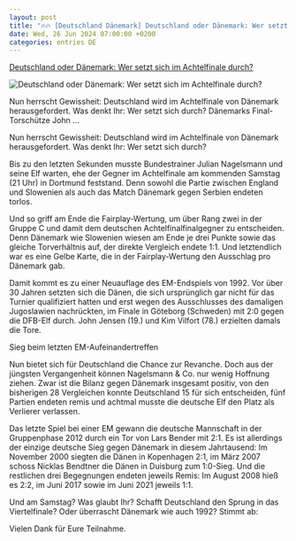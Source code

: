 ```yaml
---
layout: post
title: "🔥🔥 [Deutschland Dänemark] Deutschland oder Dänemark: Wer setzt sich im Achtelfinale durch?"
date: Wed, 26 Jun 2024 07:00:00 +0200
categories: entries DE
---
```

[Deutschland oder Dänemark: Wer setzt sich im Achtelfinale durch?](https://www.kicker.de/deutschland-oder-daenemark-wer-setzt-sich-im-achtelfinale-durch-1034426/artikel)

![Deutschland oder Dänemark: Wer setzt sich im Achtelfinale durch?](https://derivates.kicker.de/image/upload/c_crop%2Cx_0%2Cy_252%2Cw_4000%2Ch_2250/w_1200%2Cq_auto/v1/2024/06/25/0269e14b-b3b2-496a-a891-9bf46fd287e9.jpeg)

Nun herrscht Gewissheit: Deutschland wird im Achtelfinale von Dänemark herausgefordert. Was denkt Ihr: Wer setzt sich durch? Dänemarks Final-Torschütze John ...

Nun herrscht Gewissheit: Deutschland wird im Achtelfinale von Dänemark herausgefordert. Was denkt Ihr: Wer setzt sich durch?

Bis zu den letzten Sekunden musste Bundestrainer Julian Nagelsmann und seine Elf warten, ehe der Gegner im Achtelfinale am kommenden Samstag (21 Uhr) in Dortmund feststand. Denn sowohl die Partie zwischen England und Slowenien als auch das Match Dänemark gegen Serbien endeten torlos.

Und so griff am Ende die Fairplay-Wertung, um über Rang zwei in der Gruppe C und damit dem deutschen Achtelfinalfinalgegner zu entscheiden. Denn Dänemark wie Slowenien wiesen am Ende je drei Punkte sowie das gleiche Torverhältnis auf, der direkte Vergleich endete 1:1. Und letztendlich war es eine Gelbe Karte, die in der Fairplay-Wertung den Ausschlag pro Dänemark gab.

Damit kommt es zu einer Neuauflage des EM-Endspiels von 1992. Vor über 30 Jahren setzten sich die Dänen, die sich ursprünglich gar nicht für das Turnier qualifiziert hatten und erst wegen des Ausschlusses des damaligen Jugoslawien nachrückten, im Finale in Göteborg (Schweden) mit 2:0 gegen die DFB-Elf durch. John Jensen (19.) und Kim Vilfort (78.) erzielten damals die Tore.

Sieg beim letzten EM-Aufeinandertreffen

Nun bietet sich für Deutschland die Chance zur Revanche. Doch aus der jüngsten Vergangenheit können Nagelsmann & Co. nur wenig Hoffnung ziehen. Zwar ist die Bilanz gegen Dänemark insgesamt positiv, von den bisherigen 28 Vergleichen konnte Deutschland 15 für sich entscheiden, fünf Partien endeten remis und achtmal musste die deutsche Elf den Platz als Verlierer verlassen.

Das letzte Spiel bei einer EM gewann die deutsche Mannschaft in der Gruppenphase 2012 durch ein Tor von Lars Bender mit 2:1. Es ist allerdings der einzige deutsche Sieg gegen Dänemark in diesem Jahrtausend: Im November 2000 siegten die Dänen in Kopenhagen 2:1, im März 2007 schoss Nicklas Bendtner die Dänen in Duisburg zum 1:0-Sieg. Und die restlichen drei Begegnungen endeten jeweils Remis: Im August 2008 hieß es 2:2, im Juni 2017 sowie im Juni 2021 jeweils 1:1.

Und am Samstag? Was glaubt Ihr? Schafft Deutschland den Sprung in das Viertelfinale? Oder überrascht Dänemark wie auch 1992? Stimmt ab:

Vielen Dank für Eure Teilnahme.

